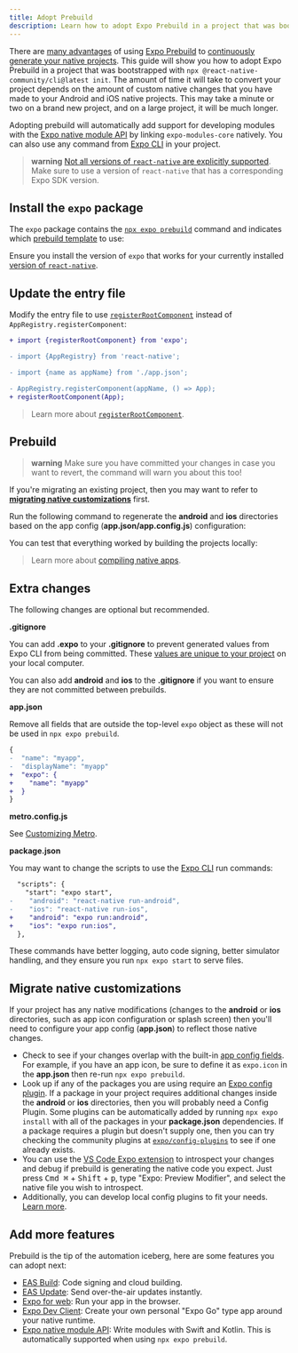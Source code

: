 ```yaml
---
title: Adopt Prebuild
description: Learn how to adopt Expo Prebuild in a project that was bootstrapped with React Native CLI.
---
```


There are [many advantages](/workflow/prebuild#pitch) of using [Expo Prebuild][prebuild] to [continuously generate your native projects](/workflow/continuous-native-generation). This guide will show you how to adopt Expo Prebuild in a project that was bootstrapped with `npx @react-native-community/cli@latest init`. The amount of time it will take to convert your project depends on the amount of custom native changes that you have made to your Android and iOS native projects. This may take a minute or two on a brand new project, and on a large project, it will be much longer.

Adopting prebuild will automatically add support for developing modules with the [Expo native module API][expo-modules-core] by linking `expo-modules-core` natively. You can also use any command from [Expo CLI][cli] in your project.

> **warning** [Not all versions of `react-native` are explicitly supported](/versions/latest/#each-expo-sdk-version-depends-on-a-react-native-version). Make sure to use a version of `react-native` that has a corresponding Expo SDK version.

## Install the `expo` package

The `expo` package contains the [`npx expo prebuild`](/more/expo-cli/#prebuild) command and indicates which [prebuild template](/workflow/prebuild#templates) to use:

Ensure you install the version of `expo` that works for your currently installed [version of `react-native`](/versions/latest/#each-expo-sdk-version-depends-on-a-react-native-version).

## Update the entry file

Modify the entry file to use [`registerRootComponent`](/versions/latest/sdk/expo/#registerrootcomponentcomponent) instead of `AppRegistry.registerComponent`:

```diff
+ import {registerRootComponent} from 'expo';

- import {AppRegistry} from 'react-native';

- import {name as appName} from './app.json';

- AppRegistry.registerComponent(appName, () => App);
+ registerRootComponent(App);
```

> Learn more about [`registerRootComponent`](/versions/latest/sdk/expo/#registerrootcomponentcomponent).

## Prebuild

> **warning** Make sure you have committed your changes in case you want to revert, the command will warn you about this too!

If you're migrating an existing project, then you may want to refer to [**migrating native customizations**](#migrate-native-customizations) first.

Run the following command to regenerate the **android** and **ios** directories based on the app config (**app.json/app.config.js**) configuration:

You can test that everything worked by building the projects locally:

> Learn more about [compiling native apps](/more/expo-cli/#compiling).

## Extra changes

The following changes are optional but recommended.

**.gitignore**

You can add **.expo** to your **.gitignore** to prevent generated values from Expo CLI from being committed. These [values are unique to your project](/more/expo-cli/#expo-directory) on your local computer.

You can also add **android** and **ios** to the **.gitignore** if you want to ensure they are not committed between prebuilds.

**app.json**

Remove all fields that are outside the top-level `expo` object as these will not be used in `npx expo prebuild`.

```diff
{
-  "name": "myapp",
-  "displayName": "myapp"
+  "expo": {
+    "name": "myapp"
+  }
}
```

**metro.config.js**

See [Customizing Metro](/guides/customizing-metro/).

**package.json**

You may want to change the scripts to use the [Expo CLI](/more/expo-cli/#compiling) run commands:

```diff
  "scripts": {
    "start": "expo start",
-    "android": "react-native run-android",
-    "ios": "react-native run-ios",
+    "android": "expo run:android",
+    "ios": "expo run:ios",
  },
```

These commands have better logging, auto code signing, better simulator handling, and they ensure you run `npx expo start` to serve files.

## Migrate native customizations

If your project has any native modifications (changes to the **android** or **ios** directories, such as app icon configuration or splash screen) then you'll need to configure your app config (**app.json**) to reflect those native changes.

- Check to see if your changes overlap with the built-in [app config fields](/versions/latest/config/app/). For example, if you have an app icon, be sure to define it as `expo.icon` in the **app.json** then re-run `npx expo prebuild`.
- Look up if any of the packages you are using require an [Expo config plugin][config-plugins]. If a package in your project requires additional changes inside the **android** or **ios** directories, then you will probably need a Config Plugin. Some plugins can be automatically added by running `npx expo install` with all of the packages in your **package.json** dependencies. If a package requires a plugin but doesn't supply one, then you can try checking the community plugins at [`expo/config-plugins`](https://github.com/expo/config-plugins) to see if one already exists.
- You can use the [VS Code Expo extension][vs-code-expo] to introspect your changes and debug if prebuild is generating the native code you expect. Just press <kbd>Cmd ⌘</kbd> + <kbd>Shift</kbd> + <kbd>p</kbd>, type "Expo: Preview Modifier", and select the native file you wish to introspect.
- Additionally, you can develop local config plugins to fit your needs. [Learn more](/config-plugins/development-and-debugging/#develop-a-plugin).

## Add more features

Prebuild is the tip of the automation iceberg, here are some features you can adopt next:

- [EAS Build](/build/setup): Code signing and cloud building.
- [EAS Update](/build/updates): Send over-the-air updates instantly.
- [Expo for web](/workflow/web): Run your app in the browser.
- [Expo Dev Client][dev-client]: Create your own personal "Expo Go" type app around your native runtime.
- [Expo native module API][expo-modules-core]: Write modules with Swift and Kotlin. This is automatically supported when using `npx expo prebuild`.

[vs-code-expo]: https://marketplace.visualstudio.com/items?itemName=expo.vscode-expo-tools
[expo-modules-core]: /modules/module-api/
[dev-client]: /develop/development-builds/introduction/
[config-plugins]: /config-plugins/introduction/
[prebuild]: /workflow/prebuild
[cli]: /more/expo-cli/